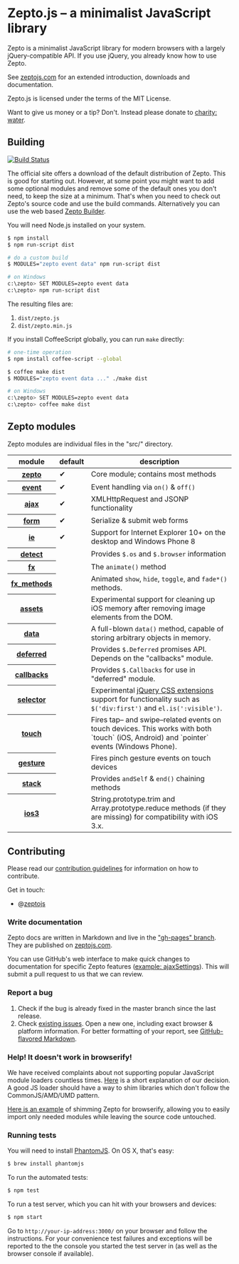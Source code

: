 # Zepto.js – a minimalist JavaScript library

Zepto is a minimalist JavaScript library for modern browsers with a
largely jQuery-compatible API. If you use jQuery, you already know how to use Zepto.

See [zeptojs.com][] for an extended introduction, downloads
and documentation.

Zepto.js is licensed under the terms of the MIT License.

Want to give us money or a tip? Don't.
Instead please donate to [charity: water](http://charitywater.org/).

## Building

[![Build Status](https://secure.travis-ci.org/madrobby/zepto.svg?branch=master)](http://travis-ci.org/madrobby/zepto)

The official site offers a download of the default distribution of Zepto. This
is good for starting out. However, at some point you might want to add some
optional modules and remove some of the default ones you don't need, to keep the
size at a minimum. That's when you need to check out Zepto's source code and use
the build commands. Alternatively you can use the web based [Zepto Builder](http://github.e-sites.nl/zeptobuilder/).

You will need Node.js installed on your system.

~~~ sh
$ npm install
$ npm run-script dist

# do a custom build
$ MODULES="zepto event data" npm run-script dist

# on Windows
c:\zepto> SET MODULES=zepto event data
c:\zepto> npm run-script dist
~~~

The resulting files are:

1. `dist/zepto.js`
2. `dist/zepto.min.js`

If you install CoffeeScript globally, you can run `make` directly:

~~~ sh
# one-time operation
$ npm install coffee-script --global

$ coffee make dist
$ MODULES="zepto event data ..." ./make dist

# on Windows
c:\zepto> SET MODULES=zepto event data
c:\zepto> coffee make dist
~~~

## Zepto modules

Zepto modules are individual files in the "src/" directory.

<table>
<thead><tr>
  <th>module</th> <th>default</th> <th>description</th>
</tr></thead>
<tbody>
  <tr>
    <th><a href="src/zepto.js#files">zepto</a></th>
    <td>✔</td>
    <td>Core module; contains most methods</td>
  </tr>
  <tr>
    <th><a href="src/event.js#files">event</a></th>
    <td>✔</td>
    <td>Event handling via <code>on()</code> &amp; <code>off()</code></td>
  </tr>
  <tr>
    <th><a href="src/ajax.js#files">ajax</a></th>
    <td>✔</td>
    <td>XMLHttpRequest and JSONP functionality</td>
  </tr>
  <tr>
    <th><a href="src/form.js#files">form</a></th>
    <td>✔</td>
    <td>Serialize &amp; submit web forms</td>
  </tr>
  <tr>
    <th><a href="src/ie.js#files">ie</a></th>
    <td>✔</td>
    <td>Support for Internet Explorer 10+ on the desktop and Windows Phone 8</td>
  </tr>
  <tr>
    <th><a href="src/detect.js#files">detect</a></th>
    <td></td>
    <td>Provides <code>$.os</code> and <code>$.browser</code> information</td>
  </tr>
  <tr>
    <th><a href="src/fx.js#files">fx</a></th>
    <td></td>
    <td>The <code>animate()</code> method</td>
  </tr>
  <tr>
    <th><a href="src/fx_methods.js#files">fx_methods</a></th>
    <td></td>
    <td>
      Animated <code>show</code>, <code>hide</code>, <code>toggle</code>,
      and <code>fade*()</code> methods.
    </td>
  </tr>
  <tr>
    <th><a href="src/assets.js#files">assets</a></th>
    <td></td>
    <td>
      Experimental support for cleaning up iOS memory after removing
      image elements from the DOM.
    </td>
  </tr>
  <tr>
    <th><a href="src/data.js#files">data</a></th>
    <td></td>
    <td>
      A full-blown <code>data()</code> method, capable of storing arbitrary
      objects in memory.
    </td>
  </tr>
  <tr>
    <th><a href="src/deferred.js#files">deferred</a></th>
    <td></td>
    <td>
      Provides <code>$.Deferred</code> promises API.
      Depends on the "callbacks" module.
    </td>
  </tr>
  <tr>
    <th><a href="src/callbacks.js#files">callbacks</a></th>
    <td></td>
    <td>
      Provides <code>$.Callbacks</code> for use in "deferred" module.
    </td>
  </tr>
  <tr>
    <th><a href="src/selector.js#files">selector</a></th>
    <td></td>
    <td>
      Experimental <a href="http://api.jquery.com/category/selectors/jquery-selector-extensions/">jQuery
      CSS extensions</a> support for functionality such as <code>$('div:first')</code> and
      <code>el.is(':visible')</code>.
    </td>
  </tr>
  <tr>
    <th><a href="src/touch.js#files">touch</a></th>
    <td></td>
    <td>
      Fires tap– and swipe–related events on touch devices. This works with both
      `touch` (iOS, Android) and `pointer` events (Windows Phone).
    </td>
  </tr>
  <tr>
    <th><a href="src/gesture.js#files">gesture</a></th>
    <td></td>
    <td>Fires pinch gesture events on touch devices</td>
  </tr>
  <tr>
    <th><a href="src/stack.js#files">stack</a></th>
    <td></td>
    <td>Provides <code>andSelf</code> &amp; <code>end()</code> chaining methods</td>
  </tr>
  <tr>
    <th><a href="src/ios3.js#files">ios3</a></th>
    <td></td>
    <td>
      String.prototype.trim and Array.prototype.reduce methods
      (if they are missing) for compatibility with iOS 3.x.
    </td>
  </tr>
</tbody>
</table>

## Contributing

Please read our [contribution guidelines](https://github.com/madrobby/zepto/blob/master/CONTRIBUTING.md)
for information on how to contribute.

Get in touch:

* @[zeptojs](http://twitter.com/zeptojs)

### Write documentation

Zepto docs are written in Markdown and live in the ["gh-pages" branch][docs].
They are published on [zeptojs.com][].

You can use GitHub's web interface to make quick changes to documentation for
specific Zepto features
([example: ajaxSettings](https://github.com/madrobby/zepto/blob/gh-pages/ajax/_posts/1900-01-01-Z-ajaxSettings.md)).
This will submit a pull request to us that we can review.

### Report a bug

1. Check if the bug is already fixed in the master branch since the last release.
2. Check [existing issues][issues]. Open a new one, including exact browser &
   platform information. For better formatting of your report, see
   [GitHub-flavored Markdown][mkd].

### Help! It doesn't work in browserify!

We have received complaints about not supporting popular JavaScript module loaders countless times. [Here](https://github.com/madrobby/zepto/pull/342#issuecomment-3006524) is a short explanation of our decision. A good JS loader should have a way to shim libraries which don't follow the CommonJS/AMD/UMD pattern.

[Here is an example](https://github.com/silvenon/zepto-module-demo) of shimming Zepto for browserify, allowing you to easily import only needed modules while leaving the source code untouched.

### Running tests

You will need to install [PhantomJS][]. On OS X, that's easy:

~~~ sh
$ brew install phantomjs
~~~

To run the automated tests:

~~~ sh
$ npm test
~~~

To run a test server, which you can hit with your browsers and devices:

~~~ sh
$ npm start
~~~

Go to `http://your-ip-address:3000/` on your browser and follow the
instructions. For your convenience test failures and exceptions will be
reported to the the console you started the test server in (as well as
the browser console if available).

  [zeptojs.com]: http://zeptojs.com
  [issues]: https://github.com/madrobby/zepto/issues
  [docs]: https://github.com/madrobby/zepto/tree/gh-pages#readme
  [mkd]: https://help.github.com/articles/creating-and-highlighting-code-blocks/
  [evidence.js]: https://github.com/tobie/Evidence
  [phantomjs]: http://phantomjs.org/download.html
